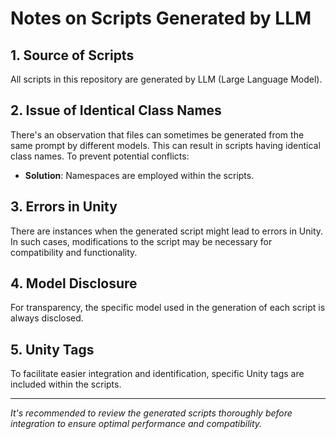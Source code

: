 # Notes on Scripts Generated by LLM

## 1. Source of Scripts
All scripts in this repository are generated by LLM (Large Language Model).

## 2. Issue of Identical Class Names
There's an observation that files can sometimes be generated from the same prompt by different models. This can result in scripts having identical class names. To prevent potential conflicts:

- **Solution**: Namespaces are employed within the scripts.

## 3. Errors in Unity
There are instances when the generated script might lead to errors in Unity. In such cases, modifications to the script may be necessary for compatibility and functionality.

## 4. Model Disclosure
For transparency, the specific model used in the generation of each script is always disclosed.

## 5. Unity Tags
To facilitate easier integration and identification, specific Unity tags are included within the scripts.

---

*It's recommended to review the generated scripts thoroughly before integration to ensure optimal performance and compatibility.*

